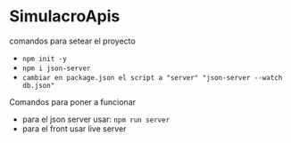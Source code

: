 # SimulacroApis

comandos para setear el proyecto

- `npm init -y`
- `npm i json-server`
- `cambiar en package.json el script a "server" "json-server --watch db.json"`

Comandos para poner a funcionar

- para el json server usar: `npm run server`
- para el front usar live server
